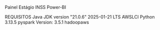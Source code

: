 Painel Estágio INSS 
Power-BI

REQUISITOS 
Java JDK version "21.0.6" 2025-01-21 LTS
AWSLCI
Python 3.13.5
pyspark Version: 3.5.1
hadoopaws
